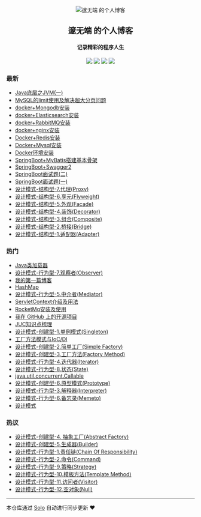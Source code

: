 <p align="center"><img alt="邃无端 的个人博客" src="https://static.b3log.org/images/brand/solo-32.png"></p><h2 align="center">
邃无端 的个人博客
</h2>

<h4 align="center">记录精彩的程序人生</h4>
<p align="center"><a title="邃无端 的个人博客" target="_blank" href="https://github.com/edhugo88/solo-blog"><img src="https://img.shields.io/github/last-commit/edhugo88/solo-blog.svg?style=flat-square&color=FF9900"></a>
<a title="GitHub repo size in bytes" target="_blank" href="https://github.com/edhugo88/solo-blog"><img src="https://img.shields.io/github/repo-size/edhugo88/solo-blog.svg?style=flat-square"></a>
<a title="Solo Version" target="_blank" href="https://github.com/b3log/solo/releases"><img src="https://img.shields.io/badge/solo-3.6.6-f1e05a.svg?style=flat-square&color=blueviolet"></a>
<a title="Hits" target="_blank" href="https://github.com/b3log/hits"><img src="https://hits.b3log.org/edhugo88/solo-blog.svg"></a></p>

### 最新

* [Java底层之JVM(一)](http://blog.hugoyisang.top/articles/2019/11/22/1574389267073.html)
* [MySQL的limit使用及解决超大分页问题](http://blog.hugoyisang.top/articles/2019/11/22/1574386358038.html)
* [docker+Mongodb安装](http://blog.hugoyisang.top/articles/2019/11/21/1574332324871.html)
* [docker+Elasticsearch安装](http://blog.hugoyisang.top/articles/2019/11/21/1574332168234.html)
* [docker+RabbitMQ安装](http://blog.hugoyisang.top/articles/2019/11/21/1574332081643.html)
* [docker+nginx安装](http://blog.hugoyisang.top/articles/2019/11/21/1574330851807.html)
* [Docker+Redis安装](http://blog.hugoyisang.top/articles/2019/11/21/1574330769374.html)
* [Docker+Mysql安装](http://blog.hugoyisang.top/articles/2019/11/21/1574330680596.html)
* [Docker环境安装](http://blog.hugoyisang.top/articles/2019/11/21/1574330435460.html)
* [SpringBoot+MyBatis搭建基本骨架](http://blog.hugoyisang.top/articles/2019/11/21/1574328096567.html)
* [SpringBoot+Swagger2](http://blog.hugoyisang.top/articles/2019/11/21/1574309380546.html)
* [SpringBoot面试题(二)](http://blog.hugoyisang.top/articles/2019/11/20/1574234178507.html)
* [SpringBoot面试题(一)](http://blog.hugoyisang.top/articles/2019/11/20/1574223486112.html)
* [设计模式-结构型-7.代理(Proxy)](http://blog.hugoyisang.top/articles/2019/11/17/1573983621503.html)
* [设计模式-结构型-6.享元(Flyweight)](http://blog.hugoyisang.top/articles/2019/11/17/1573983455183.html)
* [设计模式-结构型-5.外观(Facade)](http://blog.hugoyisang.top/articles/2019/11/17/1573983343996.html)
* [设计模式-结构型-4.装饰(Decorator)](http://blog.hugoyisang.top/articles/2019/11/17/1573983258791.html)
* [设计模式-结构型-3.组合(Composite)](http://blog.hugoyisang.top/articles/2019/11/17/1573983140227.html)
* [设计模式-结构型-2.桥接(Bridge)](http://blog.hugoyisang.top/articles/2019/11/17/1573982942155.html)
* [设计模式-结构型-1.适配器(Adapter)](http://blog.hugoyisang.top/articles/2019/11/17/1573982728810.html)

### 热门

* [Java类加载器](http://blog.hugoyisang.top/articles/2019/11/08/1573177125535.html)
* [设计模式-行为型-7.观察者(Observer)](http://blog.hugoyisang.top/articles/2019/11/15/1573813516479.html)
* [我的第一篇博客](http://blog.hugoyisang.top/articles/2019/11/07/1573129928941.html)
* [HashMap](http://blog.hugoyisang.top/articles/2019/11/08/1573184701635.html)
* [设计模式-行为型-5.中介者(Mediator)](http://blog.hugoyisang.top/articles/2019/11/15/1573807205910.html)
* [ServletContext介绍及用法](http://blog.hugoyisang.top/articles/2019/11/08/1573183839966.html)
* [RocketMq安装及使用](http://blog.hugoyisang.top/articles/2019/11/08/1573186330802.html)
* [我在 GitHub 上的开源项目](http://blog.hugoyisang.top/my-github-repos)
* [JUC知识点梳理](http://blog.hugoyisang.top/articles/2019/11/12/1573571446386.html)
* [设计模式-创建型-1.单例模式(Singleton)](http://blog.hugoyisang.top/articles/2019/11/15/1573800735201.html)
* [工厂方法模式与IoC/DI](http://blog.hugoyisang.top/articles/2019/11/14/1573721718573.html)
* [设计模式-创建型-2.简单工厂(Simple Factory)](http://blog.hugoyisang.top/articles/2019/11/15/1573800930537.html)
* [设计模式-创建型-3.工厂方法(Factory Method)](http://blog.hugoyisang.top/articles/2019/11/15/1573801121191.html)
* [设计模式-行为型-4.迭代器(Iterator)](http://blog.hugoyisang.top/articles/2019/11/15/1573805774122.html)
* [设计模式-行为型-8.状态(State)](http://blog.hugoyisang.top/articles/2019/11/16/1573895433498.html)
* [java.util.concurrent.Callable](http://blog.hugoyisang.top/articles/2019/11/14/1573698893916.html)
* [设计模式-创建型-6.原型模式(Prototype)](http://blog.hugoyisang.top/articles/2019/11/15/1573802248557.html)
* [设计模式-行为型-3.解释器(Interpreter)](http://blog.hugoyisang.top/articles/2019/11/15/1573804482775.html)
* [设计模式-行为型-6.备忘录(Memeto)](http://blog.hugoyisang.top/articles/2019/11/15/1573812994276.html)
* [设计模式](http://blog.hugoyisang.top/articles/2019/11/15/1573799570673.html)

### 热议

* [设计模式-创建型-4. 抽象工厂(Abstract Factory)](http://blog.hugoyisang.top/articles/2019/11/15/1573801623519.html)
* [设计模式-创建型-5.生成器(Builder)](http://blog.hugoyisang.top/articles/2019/11/15/1573801764806.html)
* [设计模式-行为型-1.责任链(Chain Of Responsibility)](http://blog.hugoyisang.top/articles/2019/11/15/1573802509666.html)
* [设计模式-行为型-2.命令(Command)](http://blog.hugoyisang.top/articles/2019/11/15/1573803036645.html)
* [设计模式-行为型-9.策略(Strategy)](http://blog.hugoyisang.top/articles/2019/11/17/1573963403079.html)
* [设计模式-行为型-10.模板方法(Template Method)](http://blog.hugoyisang.top/articles/2019/11/17/1573981749830.html)
* [设计模式-行为型-11.访问者(Visitor)](http://blog.hugoyisang.top/articles/2019/11/17/1573982094888.html)
* [设计模式-行为型-12.空对象(Null)](http://blog.hugoyisang.top/articles/2019/11/17/1573982566030.html)

---

本仓库通过 [Solo](https://github.com/b3log/solo) 自动进行同步更新 ❤️ 